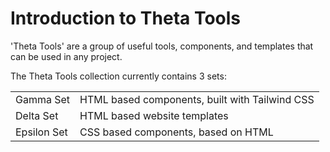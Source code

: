 # Introduction to Theta Tools

'Theta Tools' are a group of useful tools, components, and templates that can be used in any project.<br>

The Theta Tools collection currently contains 3 sets:<br>
<table>
    <tr>
        <td>Gamma Set</td>
        <td>HTML based components, built with Tailwind CSS</td>
    </tr>
    <tr>
        <td>Delta Set</td>
        <td>HTML based website templates</td>
    </tr>
    <tr>
        <td>Epsilon Set</td>
        <td>CSS based components, based on HTML</td>
    </tr>
</table>